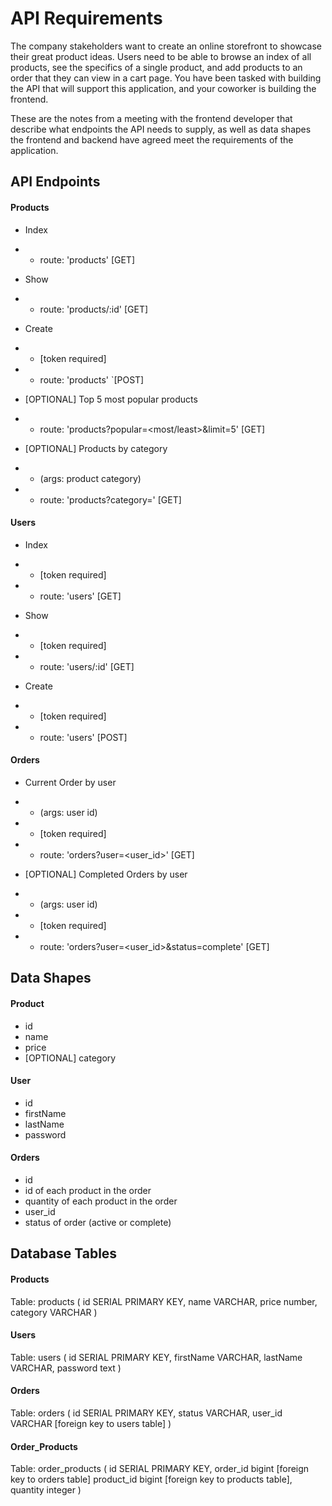 # API Requirements
The company stakeholders want to create an online storefront to showcase their great product ideas. Users need to be able to browse an index of all products, see the specifics of a single product, and add products to an order that they can view in a cart page. You have been tasked with building the API that will support this application, and your coworker is building the frontend.

These are the notes from a meeting with the frontend developer that describe what endpoints the API needs to supply, as well as data shapes the frontend and backend have agreed meet the requirements of the application. 

## API Endpoints
#### Products
- Index 
- - route: 'products' [GET]

- Show 
- - route: 'products/:id' [GET]

- Create 
- - [token required] 
- - route: 'products'  `[POST]


- [OPTIONAL] Top 5 most popular products 
- - route: 'products?popular=<most/least>&limit=5' [GET]

- [OPTIONAL] Products by category 
- - (args: product category) 
- - route: 'products?category=<category>' [GET]

#### Users
- Index 
- - [token required] 
- - route: 'users' [GET]

- Show 
- - [token required] 
- - route: 'users/:id' [GET]

- Create 
- - [token required] 
- - route: 'users' [POST]

#### Orders
- Current Order by user 
- - (args: user id)
- - [token required] 
- - route: 'orders?user=<user_id>' [GET]

- [OPTIONAL] Completed Orders by user 
- - (args: user id)
- - [token required] 
- - route: 'orders?user=<user_id>&status=complete' [GET]

## Data Shapes
#### Product
-  id
- name
- price
- [OPTIONAL] category

#### User
- id
- firstName
- lastName
- password

#### Orders
- id
- id of each product in the order
- quantity of each product in the order
- user_id
- status of order (active or complete)

## Database Tables
#### Products
Table: products (
    id SERIAL PRIMARY KEY,
    name VARCHAR,
    price number,
    category VARCHAR
)

#### Users
Table: users (
    id SERIAL PRIMARY KEY,
    firstName VARCHAR,
    lastName VARCHAR,
    password text
)

#### Orders
Table: orders (
    id SERIAL PRIMARY KEY,
    status VARCHAR,
    user_id VARCHAR [foreign key to users table]
)

#### Order_Products
Table: order_products (
    id SERIAL PRIMARY KEY,
    order_id bigint [foreign key to orders table]
    product_id bigint [foreign key to products table],
    quantity integer
)